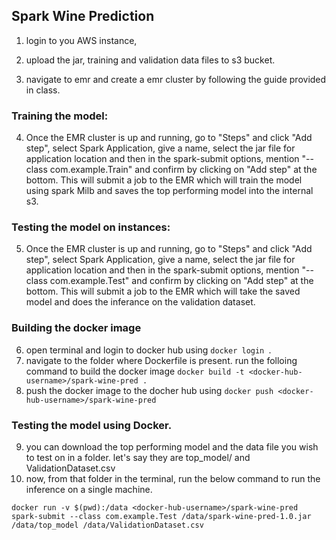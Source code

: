 ## Spark Wine Prediction

1. login to you AWS instance, 

2. upload the jar, training and validation data files to s3 bucket.

3. navigate to emr and create a emr cluster by following the guide provided in class.

### Training the model:
4. Once the EMR cluster is up and running, go to "Steps" and click "Add step", select Spark Application, give a name, select the jar file for application location and then in the spark-submit options, mention "--class com.example.Train" and confirm by clicking on "Add step" at the bottom. This will submit a job to the EMR which will train the model using spark Milb and saves the top performing model into the internal s3.


### Testing the model on instances:
5. Once the EMR cluster is up and running, go to "Steps" and click "Add step", select Spark Application, give a name, select the jar file for application location and then in the spark-submit options, mention "--class com.example.Test" and confirm by clicking on "Add step" at the bottom. This will submit a job to the EMR which will take the saved model and does the inferance on the validation dataset.

### Building the docker image
6. open terminal and login to docker hub using ```docker login ```.
7. navigate to the folder where Dockerfile is present. run the folloing command to build the docker image
```docker build -t <docker-hub-username>/spark-wine-pred .```
8. push the docker image to the docher hub using  ```docker push <docker-hub-username>/spark-wine-pred```


### Testing the model using Docker.
9. you can download the top performing model and the data file you wish to test on in a folder. let's say they are top_model/ and ValidationDataset.csv
10.  now, from that folder in the terminal, run the below command to run the inference on a single machine. 
```
docker run -v $(pwd):/data <docker-hub-username>/spark-wine-pred spark-submit --class com.example.Test /data/spark-wine-pred-1.0.jar /data/top_model /data/ValidationDataset.csv
```

